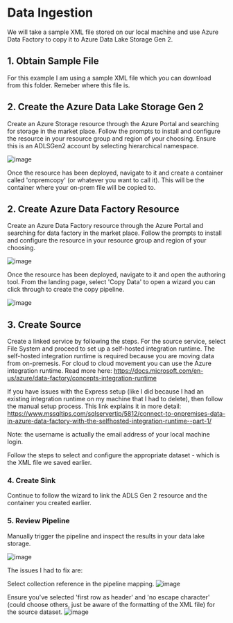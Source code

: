# Data Ingestion


We will take a sample XML file stored on our local machine and use Azure Data Factory to copy it to Azure Data Lake Storage Gen 2. 

## 1. Obtain Sample File

For this example I am using a sample XML file which you can download from this folder. Remeber where this file is. 

## 2. Create the Azure Data Lake Storage Gen 2

Create an Azure Storage resource through the Azure Portal and searching for storage in the market place. Follow the prompts to install and configure the resource in your resource group and region of your choosing. Ensure this is an ADLSGen2 account by selecting hierarchical namespace. 

![image](https://user-images.githubusercontent.com/48265599/112587911-96005a00-8e52-11eb-8609-8b2041394fc7.png)

Once the resource has been deployed, navigate to it and create a container called 'onpremcopy' (or whatever you want to call it). This will be the container where your on-prem file will be copied to.


## 2. Create Azure Data Factory Resource

Create an Azure Data Factory resource through the Azure Portal and searching for data factory in the market place. Follow the prompts to install and configure the resource in your resource group and region of your choosing. 

![image](https://user-images.githubusercontent.com/48265599/112586977-d6f76f00-8e50-11eb-888b-6414cf71a295.png)

Once the resource has been deployed, navigate to it and open the authoring tool. From the landing page, select 'Copy Data' to open a wizard you can click through to create the copy pipeline. 

![image](https://user-images.githubusercontent.com/48265599/112587223-5422e400-8e51-11eb-8819-5e1b1677dc81.png)

## 3. Create Source 

Create a linked service by following the steps. For the source service, select File System and proceed to set up a self-hosted integration runtime. The self-hosted integration runtime is required because you are moving data from on-premesis. For cloud to cloud movement you can use the Azure integration runtime. Read more here: https://docs.microsoft.com/en-us/azure/data-factory/concepts-integration-runtime

If you have issues with the Express setup (like I did because I had an existing integration runtime on my machine that I had to delete), then follow the manual setup process. This link explains it in more detail: https://www.mssqltips.com/sqlservertip/5812/connect-to-onpremises-data-in-azure-data-factory-with-the-selfhosted-integration-runtime--part-1/

Note: the username is actually the email address of your local machine login. 

Follow the steps to select and configure the appropriate dataset - which is the XML file we saved earlier.


### 4. Create Sink

Continue to follow the wizard to link the ADLS Gen 2 resource and the container you created earlier. 


### 5. Review Pipeline

Manually trigger the pipeline and inspect the results in your data lake storage. 

![image](https://user-images.githubusercontent.com/48265599/112588916-50449100-8e54-11eb-9d06-c3bc1f8206d3.png)


The issues I had to fix are:

Select collection reference in the pipeline mapping. 
![image](https://user-images.githubusercontent.com/48265599/112588276-36567e80-8e53-11eb-8719-9d3f09ffbd47.png)

Ensure you've selected 'first row as header' and 'no escape character' (could choose others, just be aware of the formatting of the XML file) for the source dataset. 
![image](https://user-images.githubusercontent.com/48265599/112588321-4b331200-8e53-11eb-87a9-28421819995a.png)



